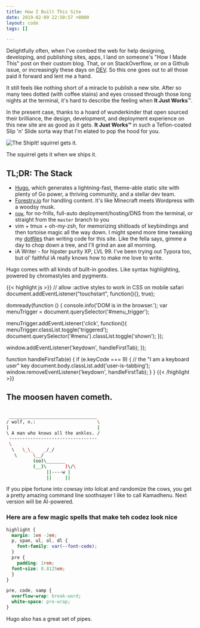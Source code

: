 ```yaml
---
title: How I Built This Site
date: 2019-02-09 22:50:57 +0000
layout: code
tags: []

---
```

Delightfully often, when I've combed the web for help designing, developing, and publishing sites, apps, I land on someone's "How I Made This" post on their custom blog. That, or on StackOverflow, or on a Github issue, or increasingly these days on [DEV](dev.to). So this one goes out to all those paid it forward and lent me a hand.

It still feels like nothing short of a miracle to publish a new site. After so many tees dotted (with coffee stains) and eyes crossed through those long nights at the terminal, it's hard to describe the feeling when **It Just Works**™.

In the present case, thanks to a hoard of wunderkinder that open sourced their brilliance, the design, development, and deployment experience on this new site are as good as it gets. **It Just Works™** in such a Teflon-coated Slip 'n' Slide sorta way that I'm elated to pop the hood for you.

![The ShipIt! squirrel gets it.](/img/ship-it-squirrel.jpg)

The squirrel gets it when we ships it.

## TL;DR: The Stack

* [Hugo](https://gohugo.io/about/ "Hugo"), which generates a lightning-fast, theme-able static site with plenty of Go power, a thriving community, and a stellar dev team.
* [Forestry.io](https://forestry.io) for handling content. It's like Minecraft meets Wordpress with a woodsy musk.
* [`now`](https://zeit.co/now), for no-frills, full-auto deployment/hosting/DNS from the terminal, or straight from the `master` branch to you
* vim + tmux + oh-my-zsh, for memorizing shitloads of keybindings and then tortoise magic all the way down. I might spend more time tweaking my [dotfiles](https://github.com/krry/dot/ "dotfiles") than writing code for this site. Like the fella says, gimme a day to chop down a tree, and I'll grind an axe all morning.
* iA Writer - for hipster purity XP, LVL 99. I've been trying out Typora too, but ol' faithful iA really knows how to make me love to write.

Hugo comes with all kinds of built-in goodies. Like syntax highlighting, powered by chromastyles and pygments.

{{< highlight js >}}
// allow :active styles to work in CSS on mobile safari
document.addEventListener("touchstart", function(){}, true);

domready(function () {
console.info('DOM is in the browser.');
var menuTrigger = document.querySelector('#menu_trigger');

menuTrigger.addEventListener('click', function(){
menuTrigger.classList.toggle('triggered');
document.querySelector('#menu').classList.toggle('shown');
});

window.addEventListener('keydown', handleFirstTab);
});

function handleFirstTab(e) {
if (e.keyCode === 9) { // the "I am a keyboard user" key
document.body.classList.add('user-is-tabbing');
window.removeEventListener('keydown', handleFirstTab);
}
}
{{< /highlight >}}

## The moosen haven cometh.

``` sh

 _________________________________
/ wolf, n.:                       \
|                                 |
\ A man who knows all the ankles. /
 ---------------------------------
 \
  \   \_\_    _/_/
   \      \__/
          (oo)\_______
          (__)\       )\/\
               ||----w |
               ||     ||
```

If you pipe fortune into cowsay into lolcat and randomize the cows, you get a pretty amazing command line soothsayer I like to call Kamadhenu. Next version will be AI-powered.

### Here are a few magic spells that make teh codez look nice

``` css
highlight {
  margin: 1em -2em;
  p, span, ul, ol, dl {
    font-family: var(--font-code);
  }
  pre {
    padding: 1rem;
  font-size: 0.8125em;
  }
}

pre, code, samp {
  overflow-wrap: break-word;
  white-space: pre-wrap;
}
```

Hugo also has a great set of pipes.